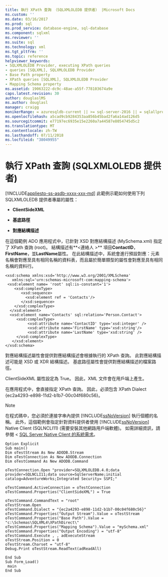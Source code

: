 ```yaml
---
title: 執行 XPath 查詢 （SQLXMLOLEDB 提供者） |Microsoft Docs
ms.custom: ''
ms.date: 03/16/2017
ms.prod: sql
ms.prod_service: database-engine, sql-database
ms.component: sqlxml
ms.reviewer: ''
ms.suite: sql
ms.technology: xml
ms.tgt_pltfrm: ''
ms.topic: reference
helpviewer_keywords:
- SQLXMLOLEDB Provider, executing XPath queries
- queries [SQLXML], SQLXMLOLEDB Provider
- Base Path property
- XPath queries [SQLXML], SQLXMLOLEDB Provider
- Mapping Schema property
ms.assetid: 19063222-dc9c-48ae-a55f-778103674a9e
caps.latest.revision: 30
author: douglaslMS
ms.author: douglasl
manager: craigg
monikerRange: = azuresqldb-current || >= sql-server-2016 || = sqlallproducts-allversions
ms.openlocfilehash: a5cad9cb9284353aa856b45bad2fa6a14ad126d5
ms.sourcegitcommit: e77197ec6935e15e2260a7a44587e8054745d5c2
ms.translationtype: MT
ms.contentlocale: zh-TW
ms.lasthandoff: 07/11/2018
ms.locfileid: "38049955"
---
```

# <a name="executing-xpath-queries-sqlxmloledb-provider"></a>執行 XPath 查詢 (SQLXMLOLEDB 提供者)
[!INCLUDE[appliesto-ss-asdb-xxxx-xxx-md](../../../includes/appliesto-ss-asdb-xxxx-xxx-md.md)]
  此範例示範如何使用下列 SQLXMLOLEDB 提供者專屬的屬性：  
  
-   **ClientSideXML**  
  
-   **基底路徑**  
  
-   **對應結構描述**  
  
 在這個範例 ADO 應用程式中，已針對 XSD 對應結構描述 (MySchema.xml) 指定了 XPath 查詢 (root)。 結構描述有**\<連絡人 >** 項目**ContactID**， **FirstName**，並**LastName**屬性。 在此結構描述中，系統會進行預設對應：元素名稱會對應至具有相同名稱的資料表，而且屬於簡單類型的屬性會對應至具有相同名稱的資料行。  
  
```  
<xsd:schema xmlns:xsd='http://www.w3.org/2001/XMLSchema'  
   xmlns:sql='urn:schemas-microsoft-com:mapping-schema'>  
 <xsd:element name= 'root' sql:is-constant='1'>   
    <xsd:complexType>  
       <xsd:sequence>  
         <xsd:element ref = 'Contacts'/>  
       </xsd:sequence>  
    </xsd:complexType>  
  </xsd:element>  
  <xsd:element name='Contacts' sql:relation='Person.Contact'>   
     <xsd:complexType>  
          <xsd:attribute name='ContactID' type='xsd:integer' />  
          <xsd:attribute name='FirstName' type='xsd:string'/>   
          <xsd:attribute name='LastName' type='xsd:string' />   
     </xsd:complexType>  
   </xsd:element>  
</xsd:schema>  
```  
  
 對應結構描述屬性會提供對應結構描述會根據執行的 XPath 查詢。 此對應結構描述可能是 XSD 或 XDR 結構描述。 基底路徑屬性會提供對應結構描述的檔案路徑。  
  
 ClientSideXML 屬性設定為 True。 因此，XML 文件會在用戶端上產生。  
  
 在應用程式中，會直接指定 XPath 查詢。 因此，必須包含 XPath Dialect {ec2a4293-e898-11d2-b1b7-00c04f680c56}。  
  
> [!NOTE]  
>  在程式碼中，您必須於連接字串內提供 [!INCLUDE[ssNoVersion](../../../includes/ssnoversion-md.md)] 執行個體的名稱。 此外，這個範例會指定針對資料提供者使用 [!INCLUDE[ssNoVersion](../../../includes/ssnoversion-md.md)] Native Client (SQLNCLI11) (需要安裝其他網路用戶端軟體)。 如需詳細資訊，請參閱 < [SQL Server Native Client 的系統需求](../../../relational-databases/native-client/system-requirements-for-sql-server-native-client.md)。  
  
```  
Option Explicit  
Sub main()  
Dim oTestStream As New ADODB.Stream  
Dim oTestConnection As New ADODB.Connection  
Dim oTestCommand As New ADODB.Command  
  
oTestConnection.Open "provider=SQLXMLOLEDB.4.0;data provider=SQLNCLI11;data source=SqlServerName;initial catalog=AdventureWorks;Integrated Security= SSPI;"  
  
oTestCommand.ActiveConnection = oTestConnection  
oTestCommand.Properties("ClientSideXML") = True  
  
oTestCommand.CommandText = "root"  
oTestStream.Open  
oTestCommand.Dialect = "{ec2a4293-e898-11d2-b1b7-00c04f680c56}"  
oTestCommand.Properties("Output Stream").Value = oTestStream  
oTestCommand.Properties("Base Path").Value = "c:\Schemas\SQLXML4\XPathDirect\"  
oTestCommand.Properties("Mapping Schema").Value = "mySchema.xml"  
oTestCommand.Properties("Output Encoding") = "utf-8"  
oTestCommand.Execute , , adExecuteStream  
oTestStream.Position = 0  
oTestStream.Charset = "utf-8"  
Debug.Print oTestStream.ReadText(adReadAll)  
  
End Sub  
Sub Form_Load()  
 main  
End Sub  
```  
  
  
